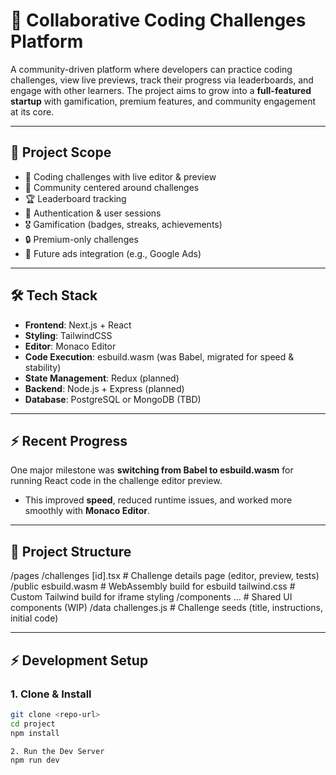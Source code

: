 # 🚀 Collaborative Coding Challenges Platform

A community-driven platform where developers can practice coding challenges, view live previews, track their progress via leaderboards, and engage with other learners. The project aims to grow into a **full-featured startup** with gamification, premium features, and community engagement at its core.

---

## 📌 Project Scope

- 📝 Coding challenges with live editor & preview
- 👥 Community centered around challenges
- 🏆 Leaderboard tracking
- 🔑 Authentication & user sessions
- 🎖️ Gamification (badges, streaks, achievements)
- 🔒 Premium-only challenges
- 📢 Future ads integration (e.g., Google Ads)

---

## 🛠️ Tech Stack

- **Frontend**: Next.js + React
- **Styling**: TailwindCSS
- **Editor**: Monaco Editor
- **Code Execution**: esbuild.wasm (was Babel, migrated for speed & stability)
- **State Management**: Redux (planned)
- **Backend**: Node.js + Express (planned)
- **Database**: PostgreSQL or MongoDB (TBD)

---

## ⚡ Recent Progress

One major milestone was **switching from Babel to esbuild.wasm** for running React code in the challenge editor preview.

- This improved **speed**, reduced runtime issues, and worked more smoothly with **Monaco Editor**.

---

## 📂 Project Structure

/pages
/challenges
[id].tsx # Challenge details page (editor, preview, tests)
/public
esbuild.wasm # WebAssembly build for esbuild
tailwind.css # Custom Tailwind build for iframe styling
/components
... # Shared UI components (WIP)
/data
challenges.js # Challenge seeds (title, instructions, initial code)

---

## ⚡ Development Setup

### 1. Clone & Install

```bash
git clone <repo-url>
cd project
npm install

2. Run the Dev Server
npm run dev

```
